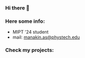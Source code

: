 ### Hi there 👋

### Here some info:
* MIPT '24 student
* mail: [manakin.as@phystech.edu](mailto:manakin.as@phystech.edu)

### Check my projects:

